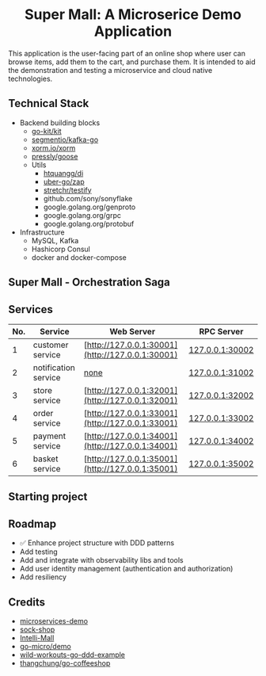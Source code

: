 <h1 align=center>Super Mall: A Microserice Demo Application</h1>

This application is the user-facing part of an online shop 
where user can browse items, add them to the cart, and purchase them.
It is intended to aid the demonstration and testing a microservice
and cloud native technologies.

## Technical Stack
- Backend building blocks
  - [go-kit/kit](https://github.com/go-kit/kit)
  - [segmentio/kafka-go](https://github.com/segmentio/kafka-go)
  - [xorm.io/xorm](https://gitea.com/xorm/xorm)
  - [pressly/goose](https://github.com/pressly/goose)
  - Utils
    - [htquangg/di](https://github.com/htquangg/di)
    - [uber-go/zap](https://github.com/uber-go/zap)
    - [stretchr/testify](https://github.com/stretchr/testify)
    - github.com/sony/sonyflake
    - google.golang.org/genproto
    - google.golang.org/grpc
    - google.golang.org/protobuf
- Infrastructure
  - MySQL, Kafka
  - Hashicorp Consul
  - docker and docker-compose

## Super Mall - Orchestration Saga

## Services

| No. | Service              | Web Server                                       | RPC Server                         |
| --- | -------------------- | ------------------------------------------------ | ---------------------------------- |
| 1   | customer service     | [http://127.0.0.1:30001](http://127.0.0.1:30001) | [127.0.0.1:30002](127.0.0.1:30002) |
| 2   | notification service | [none](none)                                     | [127.0.0.1:31002](127.0.0.1:31002) |
| 3   | store service        | [http://127.0.0.1:32001](http://127.0.0.1:32001) | [127.0.0.1:32002](127.0.0.1:32002) |
| 4   | order service        | [http://127.0.0.1:33001](http://127.0.0.1:33001) | [127.0.0.1:33002](127.0.0.1:33002) |
| 5   | payment service      | [http://127.0.0.1:34001](http://127.0.0.1:34001) | [127.0.0.1:34002](127.0.0.1:34002) |
| 6   | basket service       | [http://127.0.0.1:35001](http://127.0.0.1:35001) | [127.0.0.1:35002](127.0.0.1:35002) |

## Starting project

## Roadmap

- ✅ Enhance project structure with DDD patterns
- Add testing
- Add and integrate with observability libs and tools
- Add user identity management (authentication and authorization)
- Add resiliency

## Credits

- [microservices-demo](https://github.com/GoogleCloudPlatform/microservices-demo)
- [sock-shop](https://github.com/microservices-demo/microservices-demo)
- [Intelli-Mall](https://github.com/LordMoMA/Intelli-Mall)
- [go-micro/demo](https://github.com/go-micro/demo)
- [wild-workouts-go-ddd-example](https://github.com/ThreeDotsLabs/wild-workouts-go-ddd-example)
- [thangchung/go-coffeeshop](https://github.com/thangchung/go-coffeeshop)

